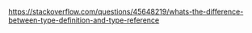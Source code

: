 https://stackoverflow.com/questions/45648219/whats-the-difference-between-type-definition-and-type-reference
